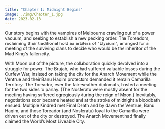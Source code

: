```yaml
---
title: "Chapter 1: Midnight Begins"
image: ./img/Chapter_1.jpg
date: 2023-02-13
---
```


Our story begins with the vampires of Melbourne crawling out of a power vacuum, and seeking to establish a new pecking order. The Toreadors, reclaiming their traditional hold as arbiters of "Elysium", arranged for a meeting of the surviving clans to decide who would be the inheritor of the Mad King's fallen city. 

With Moon out of the picture, the collaboration quickly devolved into a struggle for power. The Brujah, who had suffered valuable losses during the Curfew War, insisted on taking the city for the Anarch Movement while the Ventrue and their Banu Haqim protectors demanded it remain Camarilla Territory. The Toreador, ever the fair-weather diplomats, hosted a meeting for the two sides to parlay. (The Nosferatu were mostly absent for the meeting having suffered egregiously during the reign of Moon.) Inevitably, negotiations soon became heated and at the stroke of midnight a bloodbath ensued. Multiple Kindred met Final Death and by dawn the Ventrue, Banu Haqim, and those Toreador (and Nosferatu) loyal to the Camarilla were driven out of the city or destroyed. The Anarch Movement had finally claimed the World’s Most Liveable City.

